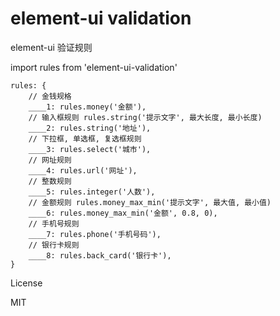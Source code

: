 # element-ui validation

element-ui 验证规则

import rules from 'element-ui-validation'

```
rules: {
    // 金钱规格
    ____1: rules.money('金额'),
    // 输入框规则 rules.string('提示文字', 最大长度, 最小长度)
    ____2: rules.string('地址'),
    // 下拉框, 单选框, 复选框规则
    ____3: rules.select('城市'),
    // 网址规则
    ____4: rules.url('网址'),
    // 整数规则
    ____5: rules.integer('人数'),
    // 金额规则 rules.money_max_min('提示文字', 最大值, 最小值)
    ____6: rules.money_max_min('金额', 0.8, 0),
    // 手机号规则
    ____7: rules.phone('手机号码'),
    // 银行卡规则
    ____8: rules.back_card('银行卡'),
}
```

License

MIT

